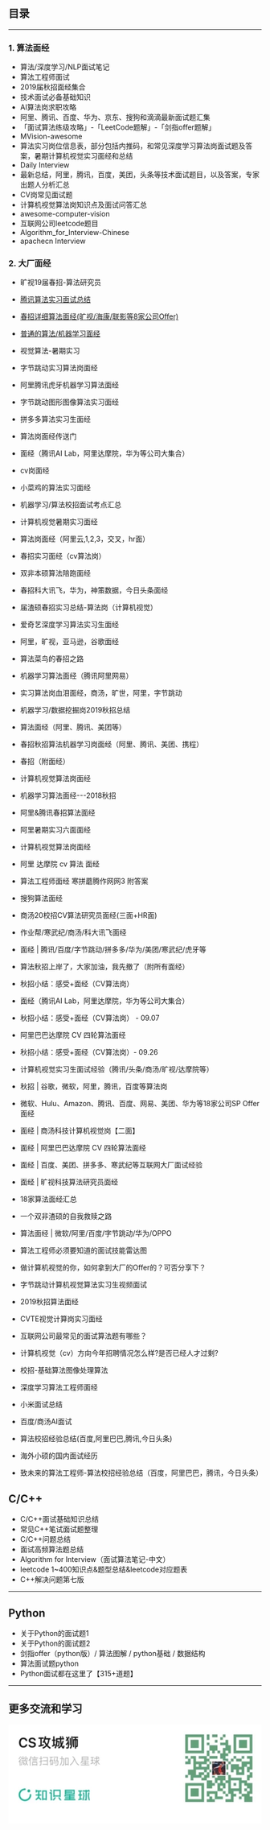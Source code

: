 
  
## 目录


---

### 1. 算法面经
- 算法/深度学习/NLP面试笔记 
- 算法工程师面试
- 2019届秋招面经集合 
- 技术面试必备基础知识
- AI算法岗求职攻略 
- 阿里、腾讯、百度、华为、京东、搜狗和滴滴最新面试题汇集
- 「面试算法练级攻略」-「LeetCode题解」-「剑指offer题解」
- MVision-awesome 
- 算法实习岗位信息表，部分包括内推码，和常见深度学习算法岗面试题及答案，暑期计算机视觉实习面经和总结
- Daily Interview 
- 最新总结，阿里，腾讯，百度，美团，头条等技术面试题目，以及答案，专家出题人分析汇总
- CV岗常见面试题 
- 计算机视觉算法岗知识点及面试问答汇总
- awesome-computer-vision 
- 互联网公司leetcode题目 
- Algorithm_for_Interview-Chinese 
- apachecn Interview 


### 2. 大厂面经
- 旷视19届春招-算法研究员
- [腾讯算法实习面试总结 ](https://t.zsxq.com/TGWN8)
- [春招详细算法面经(旷视/海康/联影等8家公司Offer)](https://articles.zsxq.com/id_7z112lh4f2f6.html)
- [普通的算法/机器学习面经](https://articles.zsxq.com/id_lww01m3if3e2.html)
- 视觉算法-暑期实习 
- 字节跳动实习算法岗面经 
- 阿里腾讯虎牙机器学习算法面经 
- 字节跳动图形图像算法实习面经 
- 拼多多算法实习生面经 
- 算法岗面经传送门 
- 面经（腾讯AI Lab，阿里达摩院，华为等公司大集合） 
- cv岗面经 
- 小菜鸡的算法实习面经 
- 机器学习/算法校招面试考点汇总 
- 计算机视觉暑期实习面经 
- 算法岗面经（阿里云,1,2,3，交叉，hr面） 
- 春招实习面经（cv算法岗） 
- 双非本硕算法陪跑面经 
- 春招科大讯飞，华为，神策数据，今日头条面经 
- 届渣硕春招实习总结-算法岗（计算机视觉）
- 爱奇艺深度学习算法实习生面经 
- 阿里，旷视，亚马逊，谷歌面经 
- 算法菜鸟的春招之路 
- 机器学习算法面经（腾讯阿里网易） 
- 实习算法岗血泪面经，商汤，旷世，阿里，字节跳动
- 机器学习/数据挖掘岗2019秋招总结 
- 算法面经（阿里、腾讯、美团等）
- 春招秋招算法机器学习岗面经（阿里、腾讯、美团、携程） 
- 春招（附面经）
- 计算机视觉算法岗面经 
- 机器学习算法面经---2018秋招 
- 阿里&腾讯春招算法面经
- 阿里暑期实习六面面经 
- 计算机视觉算法岗面经
- 阿里 达摩院 cv 算法 面经
- 算法工程师面经 寒拼蘑腾作网网3 附答案 
- 搜狗算法面经 
- 商汤20校招CV算法研究员面经(三面+HR面) 
- 作业帮/寒武纪/商汤/科大讯飞面经
- 面经 | 腾讯/百度/字节跳动/拼多多/华为/美团/寒武纪/虎牙等 
- 算法秋招上岸了，大家加油，我先撤了（附所有面经）
- 秋招小结：感受+面经（CV算法岗）
- 面经（腾讯AI Lab，阿里达摩院，华为等公司大集合）
- 秋招小结：感受+面经（CV算法岗） - 09.07
- 阿里巴巴达摩院 CV 四轮算法面经 
- 秋招小结：感受+面经（CV算法岗）- 09.26 
- 计算机视觉实习生面试经验（腾讯/头条/商汤/旷视/达摩院等）
- 秋招 | 谷歌，微软，阿里，腾讯，百度等算法岗 
- 微软、Hulu、Amazon、腾讯、百度、网易、美团、华为等18家公司SP Offer面经
- 面经 | 商汤科技计算机视觉岗【二面】 
- 面经 | 阿里巴巴达摩院 CV 四轮算法面经 
- 面经 | 百度、美团、拼多多、寒武纪等互联网大厂面试经验
- 面经 | 旷视科技算法研究员面经 
- 18家算法面经汇总 
- 一个双非渣硕的自我救赎之路 
- 算法面经 | 微软/阿里/百度/字节跳动/华为/OPPO 

- 算法工程师必须要知道的面试技能雷达图
- 做计算机视觉的你，如何拿到大厂的Offer的？可否分享下？
- 字节跳动计算机视觉算法实习生视频面试
- 2019秋招算法面经
- CVTE视觉计算岗实习面经
- 互联网公司最常见的面试算法题有哪些？ 
- 计算机视觉（cv）方向今年招聘情况怎么样?是否已经人才过剩?
- 校招-基础算法图像处理算法 
- 深度学习算法工程师面经 
- 小米面试总结 
- 百度/商汤AI面试 
- 算法校招经验总结(百度,阿里巴巴,腾讯,今日头条) 
- 海外小硕的国内面试经历
- 致未来的算法工程师-算法校招经验总结（百度，阿里巴巴，腾讯，今日头条）


  
## C/C++
- C/C++面试基础知识总结
- 常见C++笔试面试题整理
- C/C++问题总结 
- 面试高频算法题总结
- Algorithm for Interview（面试算法笔记-中文）
- leetcode 1~400知识点&题型总结&leetcode对应题表
- C++解决问题第七版

---
  
## Python
- 关于Python的面试题1
- 关于Python的面试题2
- 剑指offer（python版）/ 算法图解 / python基础 / 数据结构 
- 算法面试题python
- Python面试都在这里了【315+道题】

---

## 更多交流和学习
![alt text](../星球名片.png)